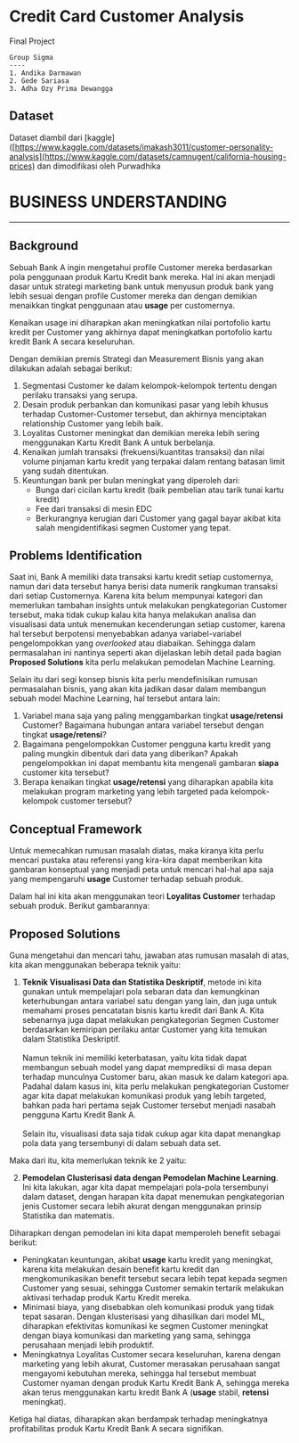 # **Credit Card Customer Analysis**
Final Project
```
Group Sigma
----
1. Andika Darmawan
2. Gede Sariasa
3. Adha Ozy Prima Dewangga
```
## Dataset
Dataset diambil dari [kaggle]([https://www.kaggle.com/datasets/imakash3011/customer-personality-analysis](https://www.kaggle.com/datasets/camnugent/california-housing-prices) dan dimodifikasi oleh Purwadhika

# **BUSINESS UNDERSTANDING**
----

## **Background**
Sebuah Bank A ingin mengetahui profile Customer mereka berdasarkan pola penggunaan produk Kartu Kredit bank mereka. Hal ini akan menjadi dasar untuk strategi marketing bank untuk menyusun produk bank yang lebih sesuai dengan profile Customer mereka dan dengan demikian menaikkan tingkat penggunaan atau **usage** per customernya.

Kenaikan usage ini diharapkan akan meningkatkan nilai portofolio kartu kredit per Customer yang akhirnya dapat meningkatkan portofolio kartu kredit Bank A secara keseluruhan.

Dengan demikian premis Strategi dan Measurement Bisnis yang akan dilakukan adalah sebagai berikut:

1. Segmentasi Customer ke dalam kelompok-kelompok tertentu dengan perilaku transaksi yang serupa.
2. Desain produk perbankan dan komunikasi pasar yang lebih khusus terhadap Customer-Customer tersebut, dan akhirnya menciptakan relationship Customer yang lebih baik.
3. Loyalitas Customer meningkat dan demikian mereka lebih sering menggunakan Kartu Kredit Bank A untuk berbelanja.
4. Kenaikan jumlah transaksi (frekuensi/kuantitas transaksi) dan nilai volume pinjaman kartu kredit yang terpakai dalam rentang batasan limit yang sudah ditentukan.
5. Keuntungan bank per bulan meningkat yang diperoleh dari:
    * Bunga dari cicilan kartu kredit (baik pembelian atau tarik tunai kartu kredit)
    * Fee dari transaksi di mesin EDC
    * Berkurangnya kerugian dari Customer yang gagal bayar akibat kita salah mengidentifikasi segmen Customer yang tepat.

## **Problems Identification**
Saat ini, Bank A memiliki data transaksi kartu kredit setiap customernya, namun dari data tersebut hanya berisi data numerik rangkuman transaksi dari setiap Customernya. Karena kita belum mempunyai kategori dan memerlukan tambahan insights untuk melakukan pengkategorian Customer tersebut, maka tidak cukup kalau kita hanya melakukan analisa dan visualisasi data untuk menemukan kecenderungan setiap customer, karena hal tersebut berpotensi menyebabkan adanya variabel-variabel pengelompokkan yang *overlooked* atau diabaikan. Sehingga dalam permasalahan ini nantinya seperti akan dijelaskan lebih detail pada bagian **Proposed Solutions** kita perlu melakukan pemodelan Machine Learning.

Selain itu dari segi konsep bisnis kita perlu mendefinisikan rumusan permasalahan bisnis, yang akan kita jadikan dasar dalam membangun sebuah model Machine Learning, hal tersebut antara lain:

1. Variabel mana saja yang paling menggambarkan tingkat **usage/retensi** Customer? Bagaimana hubungan antara variabel tersebut dengan tingkat **usage/retensi**?
2. Bagaimana pengelompokkan Customer pengguna kartu kredit yang paling mungkin dibentuk dari data yang diberikan? Apakah pengelompokkan ini dapat membantu kita mengenali gambaran **siapa** customer kita tersebut?
3. Berapa kenaikan tingkat **usage/retensi** yang diharapkan apabila kita melakukan program marketing yang lebih targeted pada kelompok-kelompok customer tersebut?

## **Conceptual Framework**
Untuk memecahkan rumusan masalah diatas, maka kiranya kita perlu mencari pustaka atau referensi yang kira-kira dapat memberikan kita gambaran konseptual yang menjadi peta untuk mencari hal-hal apa saja yang mempengaruhi **usage** Customer terhadap sebuah produk.

Dalam hal ini kita akan menggunakan teori **Loyalitas Customer** terhadap sebuah produk. Berikut gambarannya:

## **Proposed Solutions**
Guna mengetahui dan mencari tahu, jawaban atas rumusan masalah di atas, kita akan menggunakan beberapa teknik yaitu:

1. **Teknik Visualisasi Data dan Statistika Deskriptif**, metode ini kita gunakan untuk mempelajari pola sebaran data dan kemungkinan keterhubungan antara variabel satu dengan yang lain, dan juga untuk memahami proses pencatatan bisnis kartu kredit dari Bank A. Kita sebenarnya juga dapat melakukan pengkategorian Segmen Customer berdasarkan kemiripan perilaku antar Customer yang kita temukan dalam Statistika Deskriptif.
<br><br>Namun teknik ini memiliki keterbatasan, yaitu kita tidak dapat membangun sebuah model yang dapat memprediksi di masa depan terhadap munculnya Customer baru, akan masuk ke dalam kategori apa. Padahal dalam kasus ini, kita perlu melakukan pengkategorian Customer agar kita dapat melakukan komunikasi produk yang lebih targeted, bahkan pada hari pertama sejak Customer tersebut menjadi nasabah pengguna Kartu Kredit Bank A.
<br><br>Selain itu, visualisasi data saja tidak cukup agar kita dapat menangkap pola data yang tersembunyi di dalam sebuah data set.

Maka dari itu, kita memerlukan teknik ke 2 yaitu:

2. **Pemodelan Clusterisasi data dengan Pemodelan Machine Learning**.
<br>Ini kita lakukan, agar kita dapat mempelajari pola-pola tersembunyi dalam dataset, dengan harapan kita dapat menemukan pengkategorian jenis Customer secara lebih akurat dengan menggunakan prinsip Statistika dan matematis.

Diharapkan dengan pemodelan ini kita dapat memperoleh benefit sebagai berikut:
* Peningkatan keuntungan, akibat **usage** kartu kredit yang meningkat, karena kita melakukan desain benefit kartu kredit dan mengkomunikasikan benefit tersebut secara lebih tepat kepada segmen Customer yang sesuai, sehingga Customer semakin tertarik melakukan aktivasi terhadap produk Kartu Kredit mereka.
* Minimasi biaya, yang disebabkan oleh komunikasi produk yang tidak tepat sasaran. Dengan klusterisasi yang dihasilkan dari model ML, diharapkan efektivitas komunikasi ke segmen Customer meningkat dengan biaya komunikasi dan marketing yang sama, sehingga perusahaan menjadi lebih produktif.
* Meningkatnya Loyalitas Customer secara keseluruhan, karena dengan marketing yang lebih akurat, Customer merasakan perusahaan sangat mengayomi kebutuhan mereka, sehingga hal tersebut membuat Customer nyaman dengan produk Kartu Kredit Bank A, sehingga mereka akan terus menggunakan kartu kredit Bank A (**usage** stabil, **retensi** meningkat).

Ketiga hal diatas, diharapkan akan berdampak terhadap meningkatnya profitabilitas produk Kartu Kredit Bank A secara signifikan.
